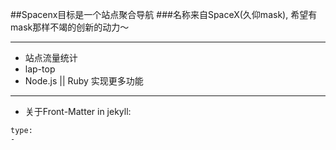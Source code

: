 ##Spacenx目标是一个站点聚合导航
###名称来自SpaceX(久仰mask), 希望有mask那样不竭的创新的动力～

---
* 站点流量统计
* lap-top
* Node.js || Ruby 实现更多功能
---

* 关于Front-Matter in jekyll:

```
type:
- 
